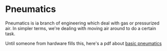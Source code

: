 # Pneumatics
Pneumatics is ia branch of engineering which deal with gas or pressurized air. In simpler terms, we're dealing with moving air around to do a certain task.

Until someone from hardware fills this, here's a pdf about [basic pneumatics](https://www.google.com/url?sa=t&rct=j&q=&esrc=s&source=web&cd=&ved=2ahUKEwjb-f7s2OPyAhXlGFkFHV_NCS0QFnoECAIQAQ&url=https%3A%2F%2Ffirstfrc.blob.core.windows.net%2Ffrc2017%2Fpneumatics-manual.pdf&usg=AOvVaw0L_d9aAGceWmUGayCDbE9-)